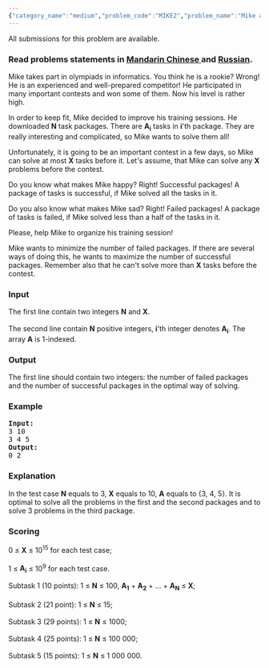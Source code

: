 ```yaml
---
{"category_name":"medium","problem_code":"MIKE2","problem_name":"Mike and Task Packages","languages_supported":{"0":"ADA","1":"ASM","2":"BASH","3":"BF","4":"C","5":"C99 strict","6":"CAML","7":"CLOJ","8":"CLPS","9":"CPP 4.3.2","10":"CPP 4.9.2","11":"CPP14","12":"CS2","13":"D","14":"ERL","15":"FORT","16":"FS","17":"GO","18":"HASK","19":"ICK","20":"ICON","21":"JAVA","22":"JS","23":"LISP clisp","24":"LISP sbcl","25":"LUA","26":"NEM","27":"NICE","28":"NODEJS","29":"PAS fpc","30":"PAS gpc","31":"PERL","32":"PERL6","33":"PHP","34":"PIKE","35":"PRLG","36":"PYTH","37":"PYTH 3.4","38":"RUBY","39":"SCALA","40":"SCM guile","41":"SCM qobi","42":"ST","43":"TCL","44":"TEXT","45":"WSPC"},"max_timelimit":1,"source_sizelimit":50000,"problem_author":"kostya_by","problem_tester":null,"date_added":"28-11-2013","tags":{"0":"greedy","1":"kostya_by","2":"ltime07","3":"simple"},"editorial_url":"http://discuss.codechef.com/problems/MIKE2","time":{"view_start_date":1388305800,"submit_start_date":1388305800,"visible_start_date":1388305800,"end_date":1735669800},"layout":"problem"}
---
```

<span class="solution-visible-txt">All submissions for this problem are available.</span><h3> Read problems statements in <a target="_blank" href="http://www.codechef.com/download/translated/LTIME07/mandarin/MIKE2.pdf">Mandarin Chinese </a> and <a target="_blank" href="http://www.codechef.com/download/translated/LTIME07/russian/MIKE2.pdf">Russian</a>.</h3>
<p>Mike takes part in olympiads in informatics. You think he is a rookie? Wrong! He is an experienced and well-prepared competitor! He participated in many important contests and won some of them. Now his level is rather high. </p>
<p>
In order to keep fit, Mike decided to improve his training sessions. He downloaded <b>N</b> task packages. There are <b>A<sub>i<sub></sub></sub></b> tasks in <b>i</b>'th package. They are really interesting and complicated, so Mike wants to solve them all!
</p>
<p>
Unfortunately, it is going to be an important contest in a few days, so Mike can solve at most <b>X</b> tasks before it. Let's assume, that Mike can solve any <b>X</b> problems before the contest.
</p>
<p>
Do you know what makes Mike happy? Right! Successful packages! A package of tasks is successful, if Mike solved all the tasks in it.
</p>
<p>
Do you also know what makes Mike sad? Right! Failed packages! A package of tasks is failed, if Mike solved less than a half of the tasks in it.
</p>
<p>
Please, help Mike to organize his training session!
</p>
<p>
Mike wants to minimize the number of failed packages. If there are several ways of doing this, he wants to maximize the number of successful packages. Remember also that he can't solve more than <b>X</b> tasks before the contest.
</p>

<h3>Input</h3>
<p>
The first line contain two integers <b>N</b> and <b>X</b>.<br /><br />
The second line contain <b>N</b> positive integers, <b>i</b>'th integer denotes <b>A<sub>i<sub></sub></sub></b>. The array <b>A</b> is 1-indexed.
</p>

<h3>Output</h3>
<p>The first line should contain two integers: the number of failed packages and the number of successful packages in the optimal way of solving.</p>
<h3>Example</h3>
<pre><b>Input:</b>
3 10
3 4 5
<b>Output:</b>
0 2
</pre>
<h3>Explanation</h3>
<p>
In the test case <b>N</b> equals to 3, <b>X</b> equals to 10, <b>A</b> equals to {3, 4, 5}. It is optimal to solve all the problems in the first and the second packages and to solve 3 problems in the third package.
</p>

<h3>Scoring</h3>
<p>
0 ≤ <b>X</b> ≤ 10<sup>15</sup> for each test case;<br /><br />
1 ≤ <b>A<sub>i<sub></sub></sub></b> ≤ 10<sup>9</sup> for each test case.
</p>
<p>
Subtask 1 (10 points): 1 ≤ <b>N</b> ≤ 100, <b>A<sub>1<sub></sub></sub></b> + <b>A<sub>2<sub></sub></sub></b> + ... + <b>A<sub>N<sub></sub></sub></b> ≤ <b>X</b>;<br /><br />
Subtask 2 (21 point): 1 ≤ <b>N</b> ≤ 15;<br /><br />
Subtask 3 (29 points): 1 ≤ <b>N</b> ≤ 1000;<br /><br />
Subtask 4 (25 points): 1 ≤ <b>N</b> ≤ 100 000;<br /><br />
Subtask 5 (15 points): 1 ≤ <b>N</b> ≤ 1 000 000.<br />
</p>

